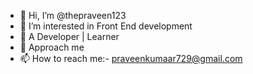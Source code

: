 - 👋 Hi, I’m @thepraveen123
- 👀 I’m interested in Front End development
- 🌱 A Developer | Learner
- 💞️ Approach me
- 📫 How to reach me:-      praveenkumaar729@gmail.com

<!---
thepraveen123/thepraveen123 is a ✨ special ✨ repository because its `README.md` (this file) appears on your GitHub profile.
You can click the Preview link to take a look at your changes.
--->
